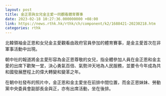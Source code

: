 ```yaml
---
layout: post
title: 金正恩與女兒金主愛一同觀看體育賽事
date: 2023-02-18 10:27:36.000000000 +08:00
link: https://news.rthk.hk/rthk/ch/component/k2/1688421-20230218.htm
categories: rthk
---
```


北韓領袖金正恩和女兒金主愛觀看由政府官員參加的體育賽事，是金主愛首次在非軍事活動中出現。

朝中社的報道將金主愛形容為金正恩尊敬的女兒，指全體參加人員在金正恩和金主愛的出席下歡聚一堂，決心勇氣百倍、氣勢沖天地為人民服務，並要令今年成為共和國發展歷程上的偉大轉變和變革之年。

在朝中社發布的照片中，金正恩和金主愛坐在前排中間位置，而金正恩妹妹、勞動黨中央委員會副部長金與正，亦有出席活動，坐在後排。
